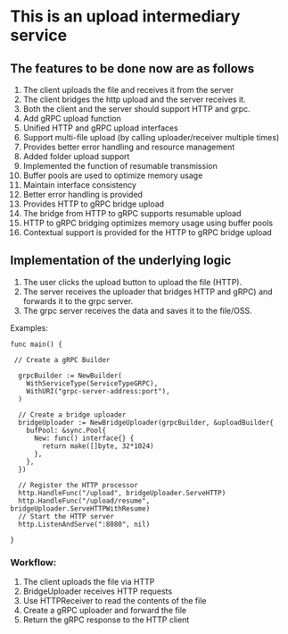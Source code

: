 # This is an upload intermediary service

## The features to be done now are as follows

1. The client uploads the file and receives it from the server
2. The client bridges the http upload and the server receives it.
3. Both the client and the server should support HTTP and grpc.
4. Add gRPC upload function
5. Unified HTTP and gRPC upload interfaces
6. Support multi-file upload (by calling uploader/receiver multiple times)
7. Provides better error handling and resource management
8. Added folder upload support
9. Implemented the function of resumable transmission
10. Buffer pools are used to optimize memory usage
11. Maintain interface consistency
12. Better error handling is provided
13. Provides HTTP to gRPC bridge upload
14. The bridge from HTTP to gRPC supports resumable upload
15. HTTP to gRPC bridging optimizes memory usage using buffer pools
16. Contextual support is provided for the HTTP to gRPC bridge upload

## Implementation of the underlying logic

1. The user clicks the upload button to upload the file (HTTP).
2. The server receives the uploader that bridges HTTP and gRPC) and forwards it to the grpc server.
3. The grpc server receives the data and saves it to the file/OSS.

Examples:
```
func main() {

 // Create a gRPC Builder

  grpcBuilder := NewBuilder(
    WithServiceType(ServiceTypeGRPC),
    WithURI("grpc-server-address:port"),
  )

  // Create a bridge uploader
  bridgeUploader := NewBridgeUploader(grpcBuilder, &uploadBuilder{
    bufPool: &sync.Pool{
      New: func() interface{} {
        return make([]byte, 32*1024)
      },
    },
  })

  // Register the HTTP processor
  http.HandleFunc("/upload", bridgeUploader.ServeHTTP)
  http.HandleFunc("/upload/resume", bridgeUploader.ServeHTTPWithResume)
  // Start the HTTP server
  http.ListenAndServe(":8080", nil)

}
```

### Workflow:

1. The client uploads the file via HTTP
2. BridgeUploader receives HTTP requests
3. Use HTTPReceiver to read the contents of the file
4. Create a gRPC uploader and forward the file
5. Return the gRPC response to the HTTP client